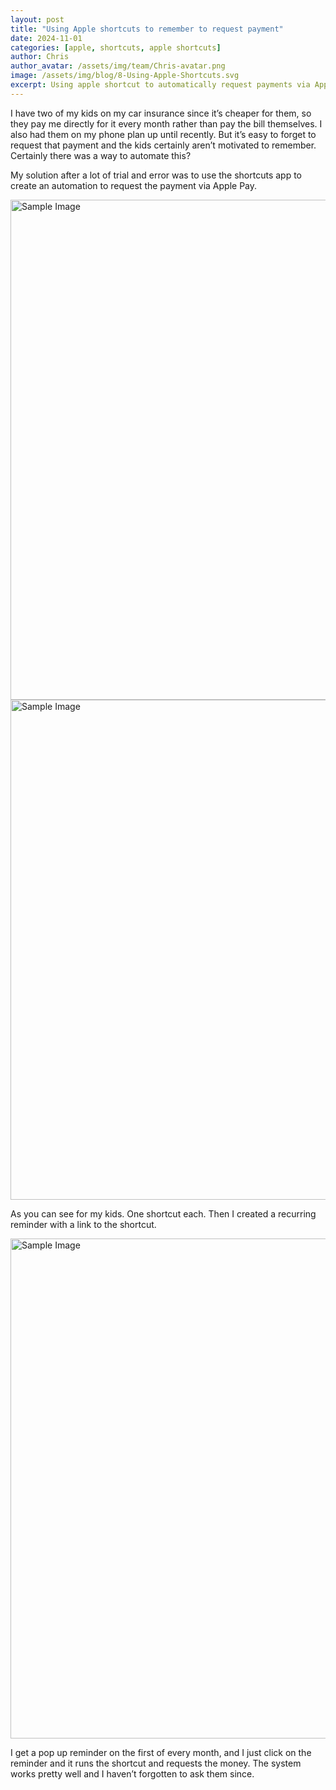 ```yaml
---
layout: post
title: "Using Apple shortcuts to remember to request payment"
date: 2024-11-01
categories: [apple, shortcuts, apple shortcuts]
author: Chris
author_avatar: /assets/img/team/Chris-avatar.png
image: /assets/img/blog/8-Using-Apple-Shortcuts.svg
excerpt: Using apple shortcut to automatically request payments via Apple Pay and set a recurring reminder. 
---
```


I have two of my kids on my car insurance since it’s cheaper for them, so they pay
me directly for it every month rather than pay the bill themselves. I also had them
on my phone plan up until recently. But it’s easy to forget to request that payment
and the kids certainly aren’t motivated to remember. Certainly there was a way to
automate this?

My solution after a lot of trial and error was to use the shortcuts app to create an
automation to request the payment via Apple Pay.

<img src="{{ site.baseurl }}/assets/img/blog/shortcuts/image.png" alt="Sample Image" title="Optional Title" width="800">

<img src="{{ site.baseurl }}/assets/img/blog/shortcuts/image-1.png" alt="Sample Image" title="Optional Title" width="800">

As you can see for my kids. One shortcut each. Then I created a recurring
reminder with a link to the shortcut. 

<img src="{{ site.baseurl }}/assets/img/blog/shortcuts/image-2.png" alt="Sample Image" title="Optional Title" width="800">

I get a pop up reminder on the first of every month, and I just click on the reminder
and it runs the shortcut and requests the money. The system works pretty well and
I haven’t forgotten to ask them since. 